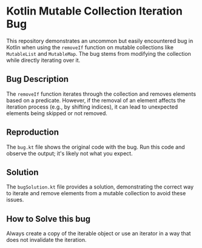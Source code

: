 # Kotlin Mutable Collection Iteration Bug

This repository demonstrates an uncommon but easily encountered bug in Kotlin when using the `removeIf` function on mutable collections like `MutableList` and `MutableMap`. The bug stems from modifying the collection while directly iterating over it.

## Bug Description
The `removeIf` function iterates through the collection and removes elements based on a predicate.  However, if the removal of an element affects the iteration process (e.g., by shifting indices), it can lead to unexpected elements being skipped or not removed.

## Reproduction
The `bug.kt` file shows the original code with the bug.  Run this code and observe the output; it's likely not what you expect.

## Solution
The `bugSolution.kt` file provides a solution, demonstrating the correct way to iterate and remove elements from a mutable collection to avoid these issues. 

## How to Solve this bug
Always create a copy of the iterable object or use an iterator in a way that does not invalidate the iteration.